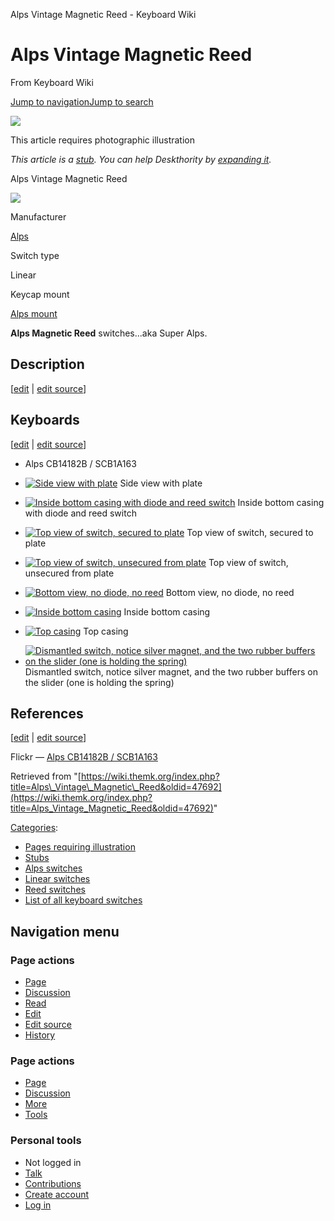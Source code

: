 Alps Vintage Magnetic Reed - Keyboard Wiki

Alps Vintage Magnetic Reed
==========================

From Keyboard Wiki 

[Jump to navigation](https://wiki.themk.org/index.php/Alps_Vintage_Magnetic_Reed#column-one)[Jump to search](https://wiki.themk.org/index.php/Alps_Vintage_Magnetic_Reed#searchInput)

![](https://wiki.themk.org/images/1/1a/Template_icon--Illustration.png)

This article requires photographic illustration

*This article is a [stub](https://wiki.themk.org/index.php/Deskthority:stub "Deskthority:stub"). You can help Deskthority by [expanding it](https://wiki.themk.org/index.php?title=Alps_Vintage_Magnetic_Reed&action=edit).*

Alps Vintage Magnetic Reed

[![](https://wiki.themk.org/images/thumb/c/c7/Alps_magnetic_reed_top_view.jpg/500px-Alps_magnetic_reed_top_view.jpg)](https://wiki.themk.org/index.php/File:Alps_magnetic_reed_top_view.jpg)

Manufacturer

[Alps](https://wiki.themk.org/index.php/Alps "Alps")

Switch type

Linear

Keycap mount

[Alps mount](https://wiki.themk.org/index.php/Alps_mount "Alps mount")

**Alps Magnetic Reed** switches...aka Super Alps.

Description
-----------

\[[edit](https://wiki.themk.org/index.php?title=Alps_Vintage_Magnetic_Reed&veaction=edit&section=1 "Edit section: Description") | [edit source](https://wiki.themk.org/index.php?title=Alps_Vintage_Magnetic_Reed&action=edit&section=1 "Edit section's source code: Description")\]

Keyboards
---------

\[[edit](https://wiki.themk.org/index.php?title=Alps_Vintage_Magnetic_Reed&veaction=edit&section=2 "Edit section: Keyboards") | [edit source](https://wiki.themk.org/index.php?title=Alps_Vintage_Magnetic_Reed&action=edit&section=2 "Edit section's source code: Keyboards")\]

*   Alps CB14182B / SCB1A163<ref name="HaaTa" />

*   [![Side view with plate<ref name="HaaTa"/>](https://wiki.themk.org/images/thumb/7/70/Alps_magnetic_reed_plate_side_view.jpg/499px-Alps_magnetic_reed_plate_side_view.jpg)](https://wiki.themk.org/index.php/File:Alps_magnetic_reed_plate_side_view.jpg "Side view with plate<ref name=\"HaaTa\"/>") Side view with plate<ref name="HaaTa"/> 
*   [![Inside bottom casing with diode and reed switch](https://wiki.themk.org/images/thumb/1/12/Alps_magnetic_reed_inside_bottom_casing.jpg/499px-Alps_magnetic_reed_inside_bottom_casing.jpg)](https://wiki.themk.org/index.php/File:Alps_magnetic_reed_inside_bottom_casing.jpg "Inside bottom casing with diode and reed switch") Inside bottom casing with diode and reed switch 
*   [![Top view of switch, secured to plate](https://wiki.themk.org/images/thumb/e/ed/Alps_magnetic_reed_switch_top_view_secured.jpg/499px-Alps_magnetic_reed_switch_top_view_secured.jpg)](https://wiki.themk.org/index.php/File:Alps_magnetic_reed_switch_top_view_secured.jpg "Top view of switch, secured to plate") Top view of switch, secured to plate 
*   [![Top view of switch, unsecured from plate](https://wiki.themk.org/images/thumb/a/af/Alps_magnetic_reed_switch_top_view_unsecured.jpg/499px-Alps_magnetic_reed_switch_top_view_unsecured.jpg)](https://wiki.themk.org/index.php/File:Alps_magnetic_reed_switch_top_view_unsecured.jpg "Top view of switch, unsecured from plate") Top view of switch, unsecured from plate 
*   [![Bottom view, no diode, no reed](https://wiki.themk.org/images/thumb/a/a5/Alps_magnetic_reed_bottom_no_diode_no_reed.jpg/499px-Alps_magnetic_reed_bottom_no_diode_no_reed.jpg)](https://wiki.themk.org/index.php/File:Alps_magnetic_reed_bottom_no_diode_no_reed.jpg "Bottom view, no diode, no reed") Bottom view, no diode, no reed 
*   [![Inside bottom casing](https://wiki.themk.org/images/thumb/9/93/Alps_magnetic_reed_inside_bottom_casing_empty.jpg/499px-Alps_magnetic_reed_inside_bottom_casing_empty.jpg)](https://wiki.themk.org/index.php/File:Alps_magnetic_reed_inside_bottom_casing_empty.jpg "Inside bottom casing") Inside bottom casing 
*   [![Top casing](https://wiki.themk.org/images/thumb/5/55/Alps_magnetic_reed_top_casing.jpg/499px-Alps_magnetic_reed_top_casing.jpg)](https://wiki.themk.org/index.php/File:Alps_magnetic_reed_top_casing.jpg "Top casing") Top casing 
*   [![Dismantled switch, notice silver magnet, and the two rubber buffers on the slider (one is holding the spring)](https://wiki.themk.org/images/thumb/f/f4/Alps_magnetic_reed_switch_dismantled.jpg/499px-Alps_magnetic_reed_switch_dismantled.jpg)](https://wiki.themk.org/index.php/File:Alps_magnetic_reed_switch_dismantled.jpg "Dismantled switch, notice silver magnet, and the two rubber buffers on the slider (one is holding the spring)") Dismantled switch, notice silver magnet, and the two rubber buffers on the slider (one is holding the spring) 

References
----------

\[[edit](https://wiki.themk.org/index.php?title=Alps_Vintage_Magnetic_Reed&veaction=edit&section=3 "Edit section: References") | [edit source](https://wiki.themk.org/index.php?title=Alps_Vintage_Magnetic_Reed&action=edit&section=3 "Edit section's source code: References")\]

<references> <ref name="HaaTa">Flickr — [Alps CB14182B / SCB1A163](http://www.flickr.com/photos/triplehaata/sets/72157635545864692/)</ref> </references>

Retrieved from "[https://wiki.themk.org/index.php?title=Alps\_Vintage\_Magnetic\_Reed&oldid=47692](https://wiki.themk.org/index.php?title=Alps_Vintage_Magnetic_Reed&oldid=47692)"

[Categories](https://wiki.themk.org/index.php/Special:Categories "Special:Categories"):

*   [Pages requiring illustration](https://wiki.themk.org/index.php/Category:Pages_requiring_illustration "Category:Pages requiring illustration")
*   [Stubs](https://wiki.themk.org/index.php/Category:Stubs "Category:Stubs")
*   [Alps switches](https://wiki.themk.org/index.php/Category:Alps_switches "Category:Alps switches")
*   [Linear switches](https://wiki.themk.org/index.php/Category:Linear_switches "Category:Linear switches")
*   [Reed switches](https://wiki.themk.org/index.php/Category:Reed_switches "Category:Reed switches")
*   [List of all keyboard switches](https://wiki.themk.org/index.php/Category:List_of_all_keyboard_switches "Category:List of all keyboard switches")

Navigation menu
---------------

### Page actions

*   [Page](https://wiki.themk.org/index.php/Alps_Vintage_Magnetic_Reed "View the content page [c]")
*   [Discussion](https://wiki.themk.org/index.php?title=Talk:Alps_Vintage_Magnetic_Reed&action=edit&redlink=1 "Discussion about the content page (page does not exist) [t]")
*   [Read](https://wiki.themk.org/index.php/Alps_Vintage_Magnetic_Reed)
*   [Edit](https://wiki.themk.org/index.php?title=Alps_Vintage_Magnetic_Reed&veaction=edit "Edit this page [v]")
*   [Edit source](https://wiki.themk.org/index.php?title=Alps_Vintage_Magnetic_Reed&action=edit "Edit the source code of this page [e]")
*   [History](https://wiki.themk.org/index.php?title=Alps_Vintage_Magnetic_Reed&action=history "Past revisions of this page [h]")

### Page actions

*   [Page](https://wiki.themk.org/index.php/Alps_Vintage_Magnetic_Reed "Page")
*   [Discussion](https://wiki.themk.org/index.php?title=Talk:Alps_Vintage_Magnetic_Reed&action=edit&redlink=1 " (page does not exist)")
*   [More](https://wiki.themk.org/index.php/Alps_Vintage_Magnetic_Reed#p-cactions)
*   [Tools](https://wiki.themk.org/index.php/Alps_Vintage_Magnetic_Reed#p-tb "Tools")

### Personal tools

*   Not logged in
*   [Talk](https://wiki.themk.org/index.php/Special:MyTalk "Discussion about edits from this IP address [n]")
*   [Contributions](https://wiki.themk.org/index.php/Special:MyContributions "A list of edits made from this IP address [y]")
*   [Create account](https://wiki.themk.org/index.php?title=Special:CreateAccount&returnto=Alps+Vintage+Magnetic+Reed "You are encouraged to create an account and log in; however, it is not mandatory")
*   [Log in](https://wiki.themk.org/index.php?title=Special:UserLogin&returnto=Alps+Vintage+Magnetic+Reed "You are encouraged to log in; however, it is not mandatory [o]")

[](https://wiki.themk.org/index.php/Main_Page) [](https://wiki.themk.org/index.php/Alps_Vintage_Magnetic_Reed#sidebar "Jump to navigation")[](https://wiki.themk.org/index.php/Alps_Vintage_Magnetic_Reed#p-personal "user tools")[](https://wiki.themk.org/index.php/Alps_Vintage_Magnetic_Reed#globalWrapper "back to top")